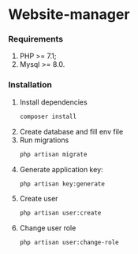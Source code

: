 # Website-manager

### Requirements

1. PHP >= 7.1;
2. Mysql >= 8.0. 

### Installation
1. Install dependencies
    ```bash
    composer install 
    ```
2. Create database and fill env file
3. Run migrations
    ```bash
    php artisan migrate
    ```
4. Generate application key:
    ```bash
    php artisan key:generate
    ```
5. Create user
    ```bash
    php artisan user:create
    ``` 
6. Change user role
    ```bash
    php artisan user:change-role
    ``` 
